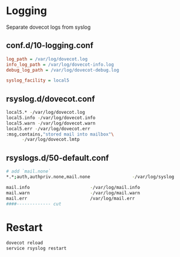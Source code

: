 # Logging

Separate dovecot logs from syslog

## conf.d/10-logging.conf
```ini
log_path = /var/log/dovecot.log
info_log_path = /var/log/dovecot-info.log
debug_log_path = /var/log/dovecot-debug.log

syslog_facility = local5
```
## rsyslog.d/dovecot.conf
```bash
local5.* -/var/log/dovecot.log
local5.info -/var/log/dovecot.info
local5.warn -/var/log/dovecot.warn
local5.err -/var/log/dovecot.err
:msg,contains,"stored mail into mailbox"\
      -/var/log/dovecot.lmtp
```
## rsyslogs.d/50-default.conf
```bash
# add `mail.none`
*.*;auth,authpriv.none,mail.none                -/var/log/syslog

mail.info                       -/var/log/mail.info
mail.warn                       -/var/log/mail.warn
mail.err                        /var/log/mail.err
####------------- cut
```
# Restart 
```bash
dovecot reload
service rsyslog restart
```
